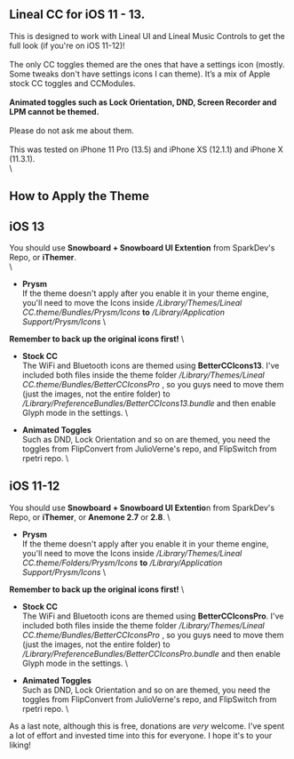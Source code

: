 ## Lineal CC for iOS 11 - 13.

This is designed to work with Lineal UI and Lineal Music Controls to get the full look (if you're on iOS 11-12)!  
\
The only CC toggles themed are the ones that have a settings icon (mostly. Some tweaks don't have settings icons I can theme). It’s a mix of Apple stock CC toggles and CCModules.  
\
**Animated toggles such as Lock Orientation, DND, Screen Recorder and LPM cannot be themed.**  
\
Please do not ask me about them.  
\
This was tested on iPhone 11 Pro (13.5) and iPhone XS (12.1.1) and iPhone X (11.3.1).  
\
## How to Apply the Theme
## iOS 13

 You should use **Snowboard + Snowboard UI Extention** from SparkDev's Repo, or **iThemer**.  
\
 - **Prysm**  \
 If the theme doesn't apply after you enable it in your theme engine, you'll need to move the Icons inside  */Library/Themes/Lineal CC.theme/Bundles/Prysm/Icons*   **to**   */Library/Application Support/Prysm/Icons*  \

**Remember to back up the original icons first!**  \\

 - **Stock CC**  \
The WiFi and Bluetooth icons are themed using **BetterCCIcons13**. I've included both files inside the theme folder   */Library/Themes/Lineal CC.theme/Bundles/BetterCCIconsPro* , so you guys need to move them (just the images, not the entire folder) to   */Library/PreferenceBundles/BetterCCIcons13.bundle* and then enable Glyph mode in the settings.  \


 - **Animated Toggles**  \
Such as DND, Lock Orientation and so on are themed, you need the toggles from FlipConvert from JulioVerne's repo, and FlipSwitch from rpetri repo.  \


## iOS 11-12

You should use **Snowboard + Snowboard UI Extentio**n from SparkDev's Repo, or **iThemer**, or  **Anemone 2.7** or **2.8**.  \

  - **Prysm**  \
 If the theme doesn't apply after you enable it in your theme engine, you'll need to move the Icons inside  */Library/Themes/Lineal CC.theme/Folders/Prysm/Icons*   **to**   */Library/Application Support/Prysm/Icons*  \

**Remember to back up the original icons first!**  \\

 - **Stock CC**  \
The WiFi and Bluetooth icons are themed using **BetterCCIconsPro**. I've included both files inside the theme folder   */Library/Themes/Lineal CC.theme/Bundles/BetterCCIconsPro* , so you guys need to move them (just the images, not the entire folder) to   */Library/PreferenceBundles/BetterCCIconsPro.bundle* and then enable Glyph mode in the settings.  \


 - **Animated Toggles**  \
Such as DND, Lock Orientation and so on are themed, you need the toggles from FlipConvert from JulioVerne's repo, and FlipSwitch from rpetri repo.  \


As a last note, although this is free, donations are *very* welcome. I've spent a lot of effort and invested time into this for everyone. I hope it's to your liking!
